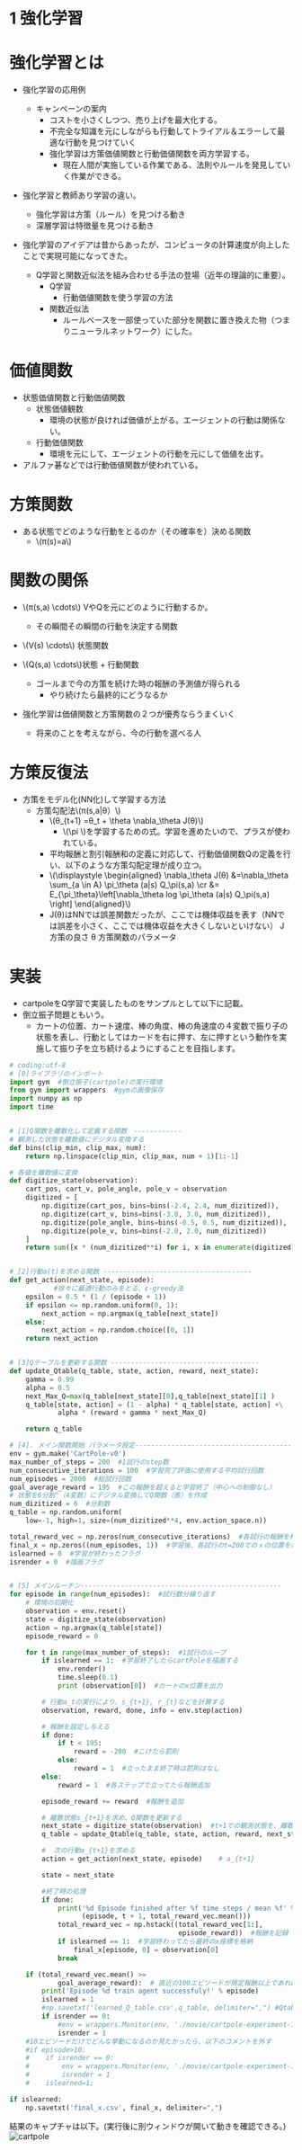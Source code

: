 <script type="text/x-mathjax-config">MathJax.Hub.Config({tex2jax:{inlineMath:[['\$','\$'],['\\(','\\)']],processEscapes:true},CommonHTML: {matchFontHeight:false}});</script>
<script type="text/javascript" async src="https://cdnjs.cloudflare.com/ajax/libs/mathjax/2.7.1/MathJax.js?config=TeX-MML-AM_CHTML"></script>

1 強化学習
==========

# 強化学習とは

- 強化学習の応用例
  - キャンペーンの案内
    - コストを小さくしつつ、売り上げを最大化する。
    - 不完全な知識を元にしながらも行動してトライアル＆エラーして最適な行動を見つけていく
    - 強化学習は方策価値関数と行動価値関数を両方学習する。
      - 現在人間が実施している作業である、法則やルールを発見していく作業ができる。

- 強化学習と教師あり学習の違い。
  - 強化学習は方策（ルール）を見つける動き
  - 深層学習は特徴量を見つける動き

- 強化学習のアイデアは昔からあったが、コンピュータの計算速度が向上したことで実現可能になってきた。
  - Q学習と関数近似法を組み合わせる手法の登場（近年の理論的に重要）。
    - Q学習
      - 行動価値関数を使う学習の方法
    - 関数近似法
      - ルールベースを一部使っていた部分を関数に置き換えた物（つまりニューラルネットワーク）にした。


# 価値関数

- 状態価値関数と行動価値関数
  - 状態価値観数
    - 環境の状態が良ければ価値が上がる。エージェントの行動は関係ない。
  - 行動価値関数
    - 環境を元にして、エージェントの行動を元にして価値を出す。
- アルファ碁などでは行動価値関数が使われている。

# 方策関数

- ある状態でどのような行動をとるのか（その確率を）決める関数
  - \\\(π(s)=a\\\)

# 関数の関係

- \\\(π(s,a) \cdots\\\) VやQを元にどのように行動するか。
  - その瞬間その瞬間の行動を決定する関数
- \\\(V(s) \cdots\\\) 状態関数
- \\\(Q(s,a) \cdots\\\)状態 + 行動関数
  - ゴールまで今の方策を続けた時の報酬の予測値が得られる
    - やり続けたら最終的にどうなるか

- 強化学習は価値関数と方策関数の２つが優秀ならうまくいく
  - 将来のことを考えながら、今の行動を選べる人

# 方策反復法

- 方策をモデル化(NN化)して学習する方法
  - 方策勾配法\\\(π(s,a|θ）\\\)
    - \\\(θ_{t+1} =θ_t + \theta \nabla_\theta J(θ)\\\)
      - \\\(\pi \\\)を学習するための式。学習を進めたいので、プラスが使われている。
    - 平均報酬と割引報酬和の定義に対応して、行動価値関数Qの定義を行い、以下のような方策勾配定理が成り立つ。
    - \\\(\displaystyle \begin{aligned} \nabla_\theta J(θ) &=\nabla_\theta \sum_{a \in A} \pi_\theta (a|s) Q_\pi(s,a) \cr &= E_{\pi_\theta}\left[\nabla_\theta log \pi_\theta (a|s) Q_\pi(s,a) \right] \end{aligned}\\\)
    - J(θ)はNNでは誤差関数だったが、ここでは機体収益を表す（NNでは誤差を小さく、ここでは機体収益を大きくしないといけない）
J 方策の良さ
θ 方策関数のパラメータ

# 実装

- cartpoleをQ学習で実装したものをサンプルとして以下に記載。
- 倒立振子問題ともいう。
  - カートの位置、カート速度、棒の角度、棒の角速度の４変数で振り子の状態を表し、行動としてはカードを右に押す、左に押すという動作を実施して振り子を立ち続けるようにすることを目指します。
  
```python
# coding:utf-8
# [0]ライブラリのインポート
import gym  #倒立振子(cartpole)の実行環境
from gym import wrappers  #gymの画像保存
import numpy as np
import time


# [1]Q関数を離散化して定義する関数　------------
# 観測した状態を離散値にデジタル変換する
def bins(clip_min, clip_max, num):
    return np.linspace(clip_min, clip_max, num + 1)[1:-1]

# 各値を離散値に変換
def digitize_state(observation):
    cart_pos, cart_v, pole_angle, pole_v = observation
    digitized = [
        np.digitize(cart_pos, bins=bins(-2.4, 2.4, num_dizitized)),
        np.digitize(cart_v, bins=bins(-3.0, 3.0, num_dizitized)),
        np.digitize(pole_angle, bins=bins(-0.5, 0.5, num_dizitized)),
        np.digitize(pole_v, bins=bins(-2.0, 2.0, num_dizitized))
    ]
    return sum([x * (num_dizitized**i) for i, x in enumerate(digitized)])


# [2]行動a(t)を求める関数 -------------------------------------
def get_action(next_state, episode):
           #徐々に最適行動のみをとる、ε-greedy法
    epsilon = 0.5 * (1 / (episode + 1))
    if epsilon <= np.random.uniform(0, 1):
        next_action = np.argmax(q_table[next_state])
    else:
        next_action = np.random.choice([0, 1])
    return next_action


# [3]Qテーブルを更新する関数 -------------------------------------
def update_Qtable(q_table, state, action, reward, next_state):
    gamma = 0.99
    alpha = 0.5
    next_Max_Q=max(q_table[next_state][0],q_table[next_state][1] )
    q_table[state, action] = (1 - alpha) * q_table[state, action] +\
            alpha * (reward + gamma * next_Max_Q)

    return q_table

# [4]. メイン関数開始 パラメータ設定--------------------------------------------------------
env = gym.make('CartPole-v0')
max_number_of_steps = 200  #1試行のstep数
num_consecutive_iterations = 100  #学習完了評価に使用する平均試行回数
num_episodes = 2000  #総試行回数
goal_average_reward = 195  #この報酬を超えると学習終了（中心への制御なし）
# 状態を6分割^（4変数）にデジタル変換してQ関数（表）を作成
num_dizitized = 6  #分割数
q_table = np.random.uniform(
    low=-1, high=1, size=(num_dizitized**4, env.action_space.n))

total_reward_vec = np.zeros(num_consecutive_iterations)  #各試行の報酬を格納
final_x = np.zeros((num_episodes, 1))  #学習後、各試行のt=200でのｘの位置を格納
islearned = 0  #学習が終わったフラグ
isrender = 0  #描画フラグ


# [5] メインルーチン--------------------------------------------------
for episode in range(num_episodes):  #試行数分繰り返す
    # 環境の初期化
    observation = env.reset()
    state = digitize_state(observation)
    action = np.argmax(q_table[state])
    episode_reward = 0

    for t in range(max_number_of_steps):  #1試行のループ
        if islearned == 1:  #学習終了したらcartPoleを描画する
            env.render()
            time.sleep(0.1)
            print (observation[0])  #カートのx位置を出力

        # 行動a_tの実行により、s_{t+1}, r_{t}などを計算する
        observation, reward, done, info = env.step(action)

        # 報酬を設定し与える
        if done:
            if t < 195:
                reward = -200  #こけたら罰則
            else:
                reward = 1  #立ったまま終了時は罰則はなし
        else:
            reward = 1  #各ステップで立ってたら報酬追加

        episode_reward += reward  #報酬を追加

        # 離散状態s_{t+1}を求め、Q関数を更新する
        next_state = digitize_state(observation)  #t+1での観測状態を、離散値に変換
        q_table = update_Qtable(q_table, state, action, reward, next_state)

        #  次の行動a_{t+1}を求める 
        action = get_action(next_state, episode)    # a_{t+1} 

        state = next_state

        #終了時の処理
        if done:
            print('%d Episode finished after %f time steps / mean %f' %
                  (episode, t + 1, total_reward_vec.mean()))
            total_reward_vec = np.hstack((total_reward_vec[1:],
                                          episode_reward))  #報酬を記録
            if islearned == 1:  #学習終わってたら最終のx座標を格納
                final_x[episode, 0] = observation[0]
            break

    if (total_reward_vec.mean() >=
            goal_average_reward):  # 直近の100エピソードが規定報酬以上であれば成功
        print('Episode %d train agent successfuly!' % episode)
        islearned = 1
        #np.savetxt('learned_Q_table.csv',q_table, delimiter=",") #Qtableの保存する場合
        if isrender == 0:
            #env = wrappers.Monitor(env, './movie/cartpole-experiment-1') #動画保存する場合
            isrender = 1
    #10エピソードだけでどんな挙動になるのか見たかったら、以下のコメントを外す
    #if episode>10:
    #    if isrender == 0:
    #        env = wrappers.Monitor(env, './movie/cartpole-experiment-1') #動画保存する場合
    #        isrender = 1
    #    islearned=1;

if islearned:
    np.savetxt('final_x.csv', final_x, delimiter=",")

```

結果のキャプチャは以下。(実行後に別ウィンドウが開いて動きを確認できる。)
![cartpole](./imgs/cartpole.png)

